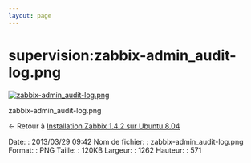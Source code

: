 ```yaml
---
layout: page
---
```


supervision:zabbix-admin\_audit-log.png
=======================================

[![zabbix-admin\_audit-log.png](..//assets/media/supervision/zabbix-admin_audit-log.png@cache=&w=900&h=407 "zabbix-admin_audit-log.png")](..//assets/media/supervision/zabbix-admin_audit-log.png@cache= "Afficher le fichier original")

zabbix-admin\_audit-log.png

← Retour à [Installation Zabbix 1.4.2 sur Ubuntu
8.04](../../zabbix/zabbix-ubuntu-install-old.html "zabbix:zabbix-ubuntu-install-old")

Date:
:   2013/03/29 09:42
Nom de fichier:
:   zabbix-admin\_audit-log.png
Format:
:   PNG
Taille:
:   120KB
Largeur:
:   1262
Hauteur:
:   571

